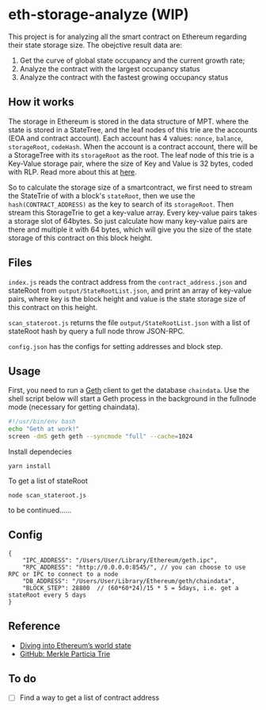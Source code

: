 # eth-storage-analyze (WIP)

 This project is for analyzing all the smart contract on Ethereum regarding their state storage size. The obejctive result data are:

1. Get the curve of global state occupancy and the current growth rate;
2. Analyze the contract with the largest occupancy status
3. Analyze the contract with the fastest growing occupancy status

## How it works

The storage in Ethereum is stored in the data structure of MPT. where the state is stored in a StateTree, and the leaf nodes of this trie are the accounts (EOA and contract account). Each account has 4 values: `nonce`, `balance`, `storageRoot`, `codeHash`.
When the account is a contract account, there will be a StorageTree with its `storageRoot` as the root. The leaf node of this trie is a Key-Value storage pair, where the size of Key and Value is 32 bytes, coded with RLP. Read more about this at [here](https://github.com/ethereum/wiki/wiki/Patricia-Tree).

So to calculate the storage size of a smartcontract, we first need to stream the StateTrie of with a block's `stateRoot`, then we use the `hash(CONTRACT_ADDRESS)` as the key to search of its `storageRoot`. Then stream this StorageTrie to get a key-value array. Every key-value pairs takes a storage slot of 64bytes. So just calculate how many key-value pairs are there and multiple it with 64 bytes, which will give you the size of the state storage of this contract on this block height.

## Files

`index.js` reads the contract address from the `contract_address.json` and stateRoot from `output/StateRootList.json`, and print an array of key-value pairs, where key is the block height and value is the state storage size of this contract on this height.

`scan_stateroot.js` returns the file `output/StateRootList.json` with a list of stateRoot hash by query a full node throw JSON-RPC.

`config.json` has the configs for setting addresses and block step.

## Usage
First, you need to run a [Geth](https://geth.ethereum.org/install/) client to get the database `chaindata`. Use the shell script below will start a Geth process in the background in the fullnode mode (necessary for getting chaindata). 
```bash
#!/usr/bin/env bash
echo "Geth at work!"
screen -dmS geth geth --syncmode "full" --cache=1024
```

Install dependecies
```
yarn install
```

To get a list of stateRoot
```
node scan_stateroot.js
```

to be continued......


## Config

```
{
    "IPC_ADDRESS": "/Users/User/Library/Ethereum/geth.ipc",
    "RPC_ADDRESS": "http://0.0.0.0:8545/", // you can choose to use RPC or IPC to connect to a node
    "DB_ADDRESS": "/Users/User/Library/Ethereum/geth/chaindata",
    "BLOCK_STEP": 28800  // (60*60*24)/15 * 5 = 5days, i.e. get a stateRoot every 5 days
}
```

## Reference
* [Diving into Ethereum’s world state](https://medium.com/cybermiles/diving-into-ethereums-world-state-c893102030ed)
* [GitHub: Merkle Particia Trie](https://github.com/ethereumjs/merkle-patricia-tree)


## To do

- [ ] Find a way to get a list of contract address